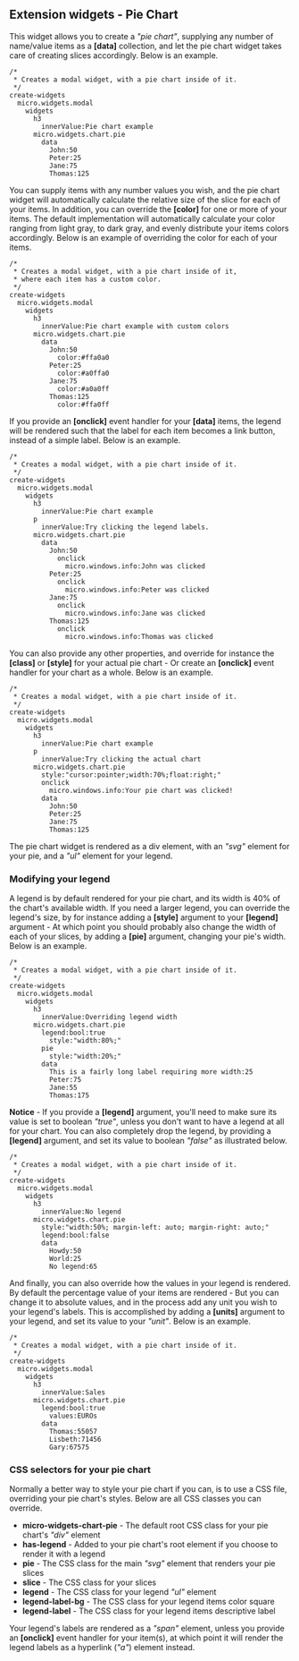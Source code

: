## Extension widgets - Pie Chart

This widget allows you to create a _"pie chart"_, supplying any number of name/value items as a **[data]**
collection, and let the pie chart widget takes care of creating slices accordingly. Below is an example.

```hyperlambda-snippet
/*
 * Creates a modal widget, with a pie chart inside of it.
 */
create-widgets
  micro.widgets.modal
    widgets
      h3
        innerValue:Pie chart example
      micro.widgets.chart.pie
        data
          John:50
          Peter:25
          Jane:75
          Thomas:125
```

You can supply items with any number values you wish, and the pie chart widget will automatically calculate
the relative size of the slice for each of your items. In addition, you can override the **[color]** for one
or more of your items. The default implementation will automatically calculate your color ranging from light
gray, to dark gray, and evenly distribute your items colors accordingly. Below is an example of overriding
the color for each of your items.


```hyperlambda-snippet
/*
 * Creates a modal widget, with a pie chart inside of it,
 * where each item has a custom color.
 */
create-widgets
  micro.widgets.modal
    widgets
      h3
        innerValue:Pie chart example with custom colors
      micro.widgets.chart.pie
        data
          John:50
            color:#ffa0a0
          Peter:25
            color:#a0ffa0
          Jane:75
            color:#a0a0ff
          Thomas:125
            color:#ffa0ff
```

If you provide an **[onclick]** event handler for your **[data]** items, the legend will be rendered
such that the label for each item becomes a link button, instead of a simple label. Below is an example.

```hyperlambda-snippet
/*
 * Creates a modal widget, with a pie chart inside of it.
 */
create-widgets
  micro.widgets.modal
    widgets
      h3
        innerValue:Pie chart example
      p
        innerValue:Try clicking the legend labels.
      micro.widgets.chart.pie
        data
          John:50
            onclick
              micro.windows.info:John was clicked
          Peter:25
            onclick
              micro.windows.info:Peter was clicked
          Jane:75
            onclick
              micro.windows.info:Jane was clicked
          Thomas:125
            onclick
              micro.windows.info:Thomas was clicked
```

You can also provide any other properties, and override for instance the **[class]** or **[style]** for
your actual pie chart - Or create an **[onclick]** event handler for your chart as a whole. Below is an example.

```hyperlambda-snippet
/*
 * Creates a modal widget, with a pie chart inside of it.
 */
create-widgets
  micro.widgets.modal
    widgets
      h3
        innerValue:Pie chart example
      p
        innerValue:Try clicking the actual chart
      micro.widgets.chart.pie
        style:"cursor:pointer;width:70%;float:right;"
        onclick
          micro.windows.info:Your pie chart was clicked!
        data
          John:50
          Peter:25
          Jane:75
          Thomas:125
```

The pie chart widget is rendered as a div element, with an _"svg"_ element for your pie, and a _"ul"_
element for your legend.

### Modifying your legend

A legend is by default rendered for your pie chart, and its width is 40% of the chart's available width. If
you need a larger legend, you can override the legend's size, by for instance adding a **[style]** argument
to your **[legend]** argument - At which point you should probably also change the width of each of your
slices, by adding a **[pie]** argument, changing your pie's width. Below is an example.

```hyperlambda-snippet
/*
 * Creates a modal widget, with a pie chart inside of it.
 */
create-widgets
  micro.widgets.modal
    widgets
      h3
        innerValue:Overriding legend width
      micro.widgets.chart.pie
        legend:bool:true
          style:"width:80%;"
        pie
          style:"width:20%;"
        data
          This is a fairly long label requiring more width:25
          Peter:75
          Jane:55
          Thomas:175
```

**Notice** - If you provide a __[legend]__ argument, you'll need to make sure its value is set to boolean
_"true"_, unless you don't want to have a legend at all for your chart. You can also completely drop the
legend, by providing a **[legend]** argument, and set its value to boolean _"false"_ as illustrated
below.

```hyperlambda-snippet
/*
 * Creates a modal widget, with a pie chart inside of it.
 */
create-widgets
  micro.widgets.modal
    widgets
      h3
        innerValue:No legend
      micro.widgets.chart.pie
        style:"width:50%; margin-left: auto; margin-right: auto;"
        legend:bool:false
        data
          Howdy:50
          World:25
          No legend:65
```

And finally, you can also override how the values in your legend is rendered. By default the percentage
value of your items are rendered - But you can change it to absolute values, and in the process add any
unit you wish to your legend's labels. This is accomplished by adding a __[units]__ argument to your
legend, and set its value to your _"unit"_. Below is an example.

```hyperlambda-snippet
/*
 * Creates a modal widget, with a pie chart inside of it.
 */
create-widgets
  micro.widgets.modal
    widgets
      h3
        innerValue:Sales
      micro.widgets.chart.pie
        legend:bool:true
          values:EUROs
        data
          Thomas:55057
          Lisbeth:71456
          Gary:67575
```

### CSS selectors for your pie chart

Normally a better way to style your pie chart if you can, is to use a CSS file, overriding your pie chart's
styles. Below are all CSS classes you can override.

* __micro-widgets-chart-pie__ - The default root CSS class for your pie chart's _"div"_ element
* __has-legend__ - Added to your pie chart's root element if you choose to render it with a legend
* __pie__ - The CSS class for the main _"svg"_ element that renders your pie slices
* __slice__ - The CSS class for your slices
* __legend__ - The CSS class for your legend _"ul"_ element
* __legend-label-bg__ - The CSS class for your legend items color square
* __legend-label__ - The CSS class for your legend items descriptive label

Your legend's labels are rendered as a _"span"_ element, unless you provide an __[onclick]__ event handler
for your item(s), at which point it will render the legend labels as a hyperlink (_"a"_) element instead.
